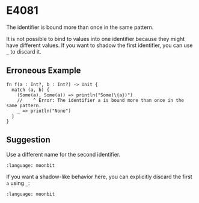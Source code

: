# E4081

The identifier is bound more than once in the same pattern.

It is not possible to bind to values into one identifier because they might have
different values. If you want to shadow the first identifier, you can use `_` to
discard it.

## Erroneous Example

```moonbit
fn f(a : Int?, b : Int?) -> Unit {
  match (a, b) {
    (Some(a), Some(a)) => println("Some(\{a})")
    //    ^ Error: The identifier a is bound more than once in the same pattern.
    _ => println("None")
  }
}
```

## Suggestion

Use a different name for the second identifier.

```{literalinclude} /sources/error_codes/E4081_fixed/top.mbt
:language: moonbit
```

If you want a shadow-like behavior here, you can explicitly discard the first
`a` using `_`:

```{literalinclude} /sources/error_codes/E4081_fixed/top_1.mbt
:language: moonbit
```
